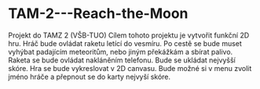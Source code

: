 # TAM-2---Reach-the-Moon
Projekt do TAMZ 2 (VŠB-TUO)
Cílem tohoto projektu je vytvořit funkční 2D hru. Hráč bude ovládat raketu letící do vesmíru. Po cestě se bude muset vyhýbat padajícím meteoritům, nebo jiným překážkám a sbírat palivo. Raketa se bude ovládat nakláněním telefonu. Bude se ukládat nejvyšší skóre. Hra se bude vykreslovat v 2D canvasu. Bude možné si v menu zvolit jméno hráče a přepnout se do karty nejvyší skóre. 

